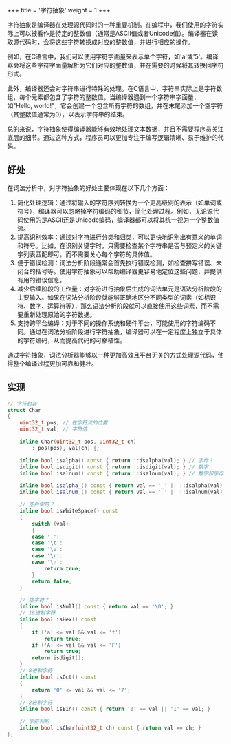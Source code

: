 +++
title = '字符抽象'
weight = 1
+++

字符抽象是编译器在处理源代码时的一种重要机制。在编程中，我们使用的字符实际上可以被看作是特定的整数值（通常是ASCII值或者Unicode值）。编译器在读取源代码时，会将这些字符转换成对应的整数值，并进行相应的操作。

例如，在C语言中，我们可以使用字符字面量来表示单个字符，如'a'或'5'。编译器会将这些字符字面量解析为它们对应的整数值，并在需要的时候将其转换回字符形式。

此外，编译器还会对字符串进行特殊的处理。在C语言中，字符串实际上是字符数组，每个元素都包含了字符的整数值。当编译器遇到一个字符串字面量，如"Hello, world!"，它会创建一个包含所有字符的数组，并在末尾添加一个空字符（其整数值通常为0），以表示字符串的结束。

总的来说，字符抽象使得编译器能够有效地处理文本数据，并且不需要程序员关注底层的细节。通过这种方式，程序员可以更加专注于编写逻辑清晰、易于维护的代码。

## 好处

在词法分析中，对字符抽象的好处主要体现在以下几个方面：
<ol>
    <li> 简化处理逻辑：通过将输入的字符序列转换为一个更高级别的表示（如单词或符号），编译器可以忽略掉字符编码的细节，简化处理过程。例如，无论源代码使用的是ASCII还是Unicode编码，编译器都可以将其统一视为一个整数值流。</li>
    <li> 提高识别效率：通过对字符进行分类和归类，可以更快地识别出有意义的单词和符号。比如，在识别关键字时，只需要检查某个字符串是否与预定义的关键字列表匹配即可，而不需要关心每个字符的具体值。</li>
    <li> 便于错误检测：词法分析阶段通常会首先执行错误检测，如检查拼写错误、未闭合的括号等。使用字符抽象可以帮助编译器更容易地定位这些问题，并提供有用的错误信息。</li>
    <li> 减少后续阶段的工作量：对字符进行抽象后生成的词法单元是语法分析阶段的主要输入。如果在词法分析阶段就能够正确地区分不同类型的词素（如标识符、数字、运算符等），那么语法分析阶段就可以直接使用这些词素，而不需要重新处理原始的字符数据。</li>
    <li> 支持跨平台编译：对于不同的操作系统和硬件平台，可能使用的字符编码不同。通过在词法分析阶段进行字符抽象，编译器可以在一定程度上独立于具体的字符编码，从而提高代码的可移植性。</li>
</ol>
通过字符抽象，词法分析器能够以一种更加高效且平台无关的方式处理源代码，使得整个编译过程更加可靠和健壮。

## 实现

```c++
// 字符封装
struct Char
{
    uint32_t pos; // 在字符流的位置
    uint32_t val; // 字符值

    inline Char(uint32_t pos, uint32_t ch)
        : pos(pos), val(ch) {}

    inline bool isalpha() const { return ::isalpha(val); } // 字母？
    inline bool isdigit() const { return ::isdigit(val); } // 数字
    inline bool isalnum() const { return ::isalnum(val); } // 数字和字母？

    inline bool isalpha_() const { return val == '_' || ::isalpha(val); } // 字母、下划线_？
    inline bool isalnum_() const { return val == '_' || ::isalnum(val); } // 字母、下划线_、数字？

    // 空白字符？
    inline bool isWhiteSpace() const
    {
        switch (val)
        {
        case ' ':
        case '\t':
        case '\v':
        case '\r':
        case '\n':
            return true;
        }
        return false;
    }

    // 空字符？
    inline bool isNull() const { return val == '\0'; }
    // 16进制字符
    inline bool isHex() const
    {
        if ('a' <= val && val <= 'f')
            return true;
        if ('A' <= val && val <= 'F')
            return true;
        return isdigit();
    }
    // 8进制字符
    inline bool isOct() const
    {
        return '0' <= val && val <= '7';
    }
    // 2进制字符
    inline bool isBin() const { return '0' == val || '1' == val; }

    // 字符判断
    inline bool isChar(uint32_t ch) const { return val == ch; }
};
```

